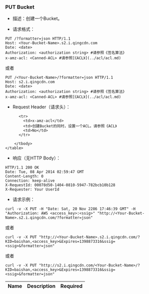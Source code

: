 ### PUT Bucket

 - 描述：创建一个Bucket。

 - 请求格式：

```http
PUT /?formatter=json HTTP/1.1
Host: <Your-Bucket-Name>.s2.i.qingcdn.com
Date: <date>
Authorization: <authorization string> #请参照《签名算法》
x-amz-acl: <Canned-ACL> #请参照[《ACL》](../acl/acl.md)
```

或者

```http
PUT /<Your-Bucket-Name>/?formatter=json HTTP/1.1
Host: s2.i.qingcdn.com
Date: <date>
Authorization: <authorization string> #请参照《签名算法》
x-amz-acl: <Canned-ACL> #请参照[《ACL》](../acl/acl.md)
```

 - Request Header（请求头）：

<table class="table table-condensed">
        <thead>
          <tr>
            <th>Name</th>
            <th>Description</th>
            <th>Required</th>
          </tr>
        </thead>
        <tbody>
        
          <tr>
            <td>x-amz-acl</td>
            <td>创建Bucket的同时，设置一个ACL。请参照《ACL》
            <td>No</td>
          </tr>
                    
        </tbody>
    </table>

 - 响应（无HTTP Body）：

```http
HTTP/1.1 200 OK
Date: Tue, 08 Apr 2014 02:59:47 GMT
Content-Length: 0
Connection: keep-alive
X-RequestId: 00078d50-1404-0810-5947-782bcb10b128
X-Requester: Your UserId
```

 - 请求示例：

```
curl -v -X PUT -H "Date: Sat, 20 Nov 2286 17:46:39 GMT" -H "Authorization: AWS <access_key>:<ssig>" "http://<Your-Bucket-Name>.s2.i.qingcdn.com/?formatter=json"
```

或者

```
curl -v -X PUT "http://<Your-Bucket-Name>.s2.i.qingcdn.com/?KID=baishan,<access_key>&Expires=1398873316&ssig=<ssig>&formatter=json"
```

或者

```
curl -v -X PUT "http://s2.i.qingcdn.com/<Your-Bucket-Name>/?KID=baishan,<access_key>&Expires=1398873316&ssig=<ssig>&formatter=json"
```
